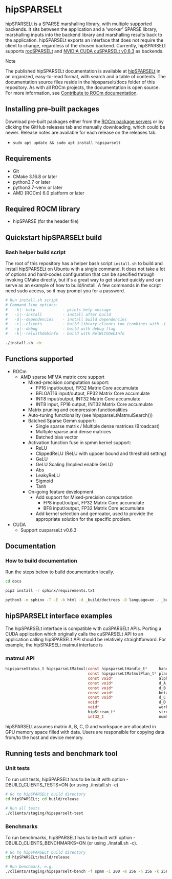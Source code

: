 # hipSPARSELt

hipSPARSELt is a SPARSE marshalling library, with multiple supported backends.
It sits between the application and a 'worker' SPARSE library, marshalling
inputs into the backend library and marshalling results back to the
application. hipSPARSELt exports an interface that does not require the client
to change, regardless of the chosen backend. Currently, hipSPARSELt supports
[rocSPARSELt](library/src/hcc_detial/rocsparselt) and [NVIDIA CUDA cuSPARSELt v0.6.3](https://docs.nvidia.com/cuda/cusparselt)
as backends.

> [!NOTE]
> The published hipSPARSELt documentation is available at [hipSPARSELt](https://rocm.docs.amd.com/projects/hipSPARSELt/en/latest/index.html) in an organized, easy-to-read format, with search and a table of contents. The documentation source files reside in the hipsparselt/docs folder of this repository. As with all ROCm projects, the documentation is open source. For more information, see [Contribute to ROCm documentation](https://rocm.docs.amd.com/en/latest/contribute/contributing.html).

## Installing pre-built packages

Download pre-built packages either from the
[ROCm package servers](https://rocm.docs.amd.com/projects/hipSPARSELt/en/latest/tutorials/install/linux.html#building-hipsparselt-from-source)
or by clicking the GitHub releases tab and manually downloading, which could be
newer. Release notes are available for each release on the releases tab.

* `sudo apt update && sudo apt install hipsparselt`

## Requirements

* Git
* CMake 3.16.8 or later
* python3.7 or later
* python3.7-venv or later
* AMD [ROCm] 6.0 platform or later

## Required ROCM library

* hipSPARSE (for the header file)

## Quickstart hipSPARSELt build

### Bash helper build script

The root of this repository has a helper bash script `install.sh` to build and
install hipSPARSELt on Ubuntu with a single command.  It does not take a lot of
options and hard-codes configuration that can be specified through invoking
CMake directly, but it's a great way to get started quickly and can serve as an
example of how to build/install. A few commands in the script need sudo access,
so it may prompt you for a password.

```bash
# Run install.sh script
# Command line options:
#   -h|--help            - prints help message
#   -i|--install         - install after build
#   -d|--dependencies    - install build dependencies
#   -c|--clients         - build library clients too (combines with -i & -d)
#   -g|--debug           - build with debug flag
#   -k|--relwithdebinfo  - build with RelWithDebInfo

./install.sh -dc
```

## Functions supported

* ROCm
  * AMD sparse MFMA matrix core support
    * Mixed-precision computation support:
      * FP16 input/output, FP32 Matrix Core accumulate
      * BFLOAT16 input/output, FP32 Matrix Core accumulate
      * INT8 input/output, INT32 Matrix Core accumulate
      * INT8 input, FP16 output, INT32 Matrix Core accumulate
    * Matrix pruning and compression functionalities
    * Auto-tuning functionality (see hipsparseLtMatmulSearch())
    * Batched Sparse Gemm support:
      * Single sparse matrix / Multiple dense matrices (Broadcast)
      * Multiple sparse and dense matrices
      * Batched bias vector
    * Activation function fuse in spmm kernel support:
      * ReLU
      * ClippedReLU (ReLU with uppoer bound and threshold setting)
      * GeLU
      * GeLU Scaling (Implied enable GeLU)
      * Abs
      * LeakyReLU
      * Sigmoid
      * Tanh
    * On-going feature development
      * Add support for Mixed-precision computation
        * FP8 input/output, FP32 Matrix Core accumulate
        * BF8 input/output, FP32 Matrix Core accumulate
      * Add kernel selection and genroator, used to provide the appropriate
        solution for the specific problem.
* CUDA
  * Support cusparseLt v0.6.3

## Documentation

### How to build documentation

Run the steps below to build documentation locally.

```bash
cd docs

pip3 install -r sphinx/requirements.txt

python3 -m sphinx -T -E -b html -d _build/doctrees -D language=en . _build/html
```

## hipSPARSELt interface examples

The hipSPARSELt interface is compatible with cuSPARSELt APIs. Porting a CUDA
application which originally calls the cuSPARSELt API to an application calling
hipSPARSELt API should be relatively straightforward. For example, the
hipSPARSELt matmul interface is

### matmul API

```c
hipsparseStatus_t hipsparseLtMatmul(const hipsparseLtHandle_t*     handle,
                                    const hipsparseLtMatmulPlan_t* plan,
                                    const void*                    alpha,
                                    const void*                    d_A,
                                    const void*                    d_B,
                                    const void*                    beta,
                                    const void*                    d_C,
                                    void*                          d_D,
                                    void*                          workspace,
                                    hipStream_t*                   streams,
                                    int32_t                        numStreams);

```

hipSPARSELt assumes matrix A, B, C, D and workspace are allocated in GPU memory
space filled with data. Users are responsible for copying data from/to the host
and device memory.

## Running tests and benchmark tool

### Unit tests

To run unit tests, hipSPARSELt has to be built with option
-DBUILD_CLIENTS_TESTS=ON (or using ./install.sh -c)

```bash
# Go to hipSPARSELt build directory
cd hipSPARSELt; cd build/release

# Run all tests
./clients/staging/hipsparselt-test
```

### Benchmarks

To run benchmarks, hipSPARSELt has to be built with option
-DBUILD_CLIENTS_BENCHMARKS=ON (or using ./install.sh -c).

```bash
# Go to hipSPARSELt build directory
cd hipSPARSELt/build/release

# Run benchmark, e.g.
./clients/staging/hipsparselt-bench -f spmm -i 200 -m 256 -n 256 -k 256
